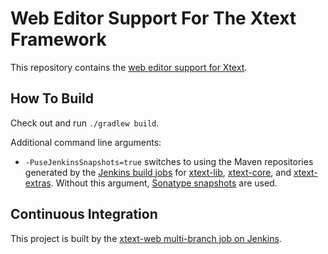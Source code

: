 # Web Editor Support For The Xtext Framework

This repository contains the [web editor support for Xtext](https://www.eclipse.org/Xtext/documentation/330_web_support.html).

## How To Build

Check out and run `./gradlew build`.

Additional command line arguments:
 - `-PuseJenkinsSnapshots=true` switches to using the Maven repositories generated by the [Jenkins build jobs](https://services.typefox.io/open-source/jenkins/) for [xtext-lib](https://github.com/eclipse/xtext-lib), [xtext-core](https://github.com/eclipse/xtext-core), and [xtext-extras](https://github.com/eclipse/xtext-extras). Without this argument, [Sonatype snapshots](https://oss.sonatype.org/content/repositories/snapshots) are used.

## Continuous Integration

This project is built by the [xtext-web multi-branch job on Jenkins](https://services.typefox.io/open-source/jenkins/job/xtext-web/).
